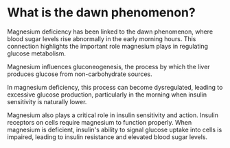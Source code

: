 # What is the dawn phenomenon?

Magnesium deficiency has been linked to the dawn phenomenon, where blood sugar levels rise abnormally in the early morning hours. This connection highlights the important role magnesium plays in regulating glucose metabolism.

Magnesium influences gluconeogenesis, the process by which the liver produces glucose from non-carbohydrate sources.

In magnesium deficiency, this process can become dysregulated, leading to excessive glucose production, particularly in the morning when insulin sensitivity is naturally lower.  

Magnesium also plays a critical role in insulin sensitivity and action. Insulin receptors on cells require magnesium to function properly. When magnesium is deficient, insulin's ability to signal glucose uptake into cells is impaired, leading to insulin resistance and elevated blood sugar levels.